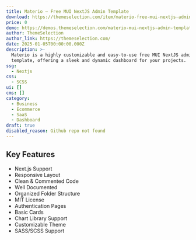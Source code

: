 ```yaml
---
title: Materio – Free MUI NextJS Admin Template
download: https://themeselection.com/item/materio-free-mui-nextjs-admin-template/?ref=133
price: 0
demo: https://demos.themeselection.com/materio-mui-nextjs-admin-template-free/demo
author: ThemeSelection
author_link: https://themeselection.com/
date: 2025-01-05T00:00:00.000Z
description: >-
  Materio is a highly customizable and easy-to-use free MUI NextJS admin
  template, offering a sleek and dynamic dashboard for your projects.
ssg:
  - Nextjs
css:
  - SCSS
ui: []
cms: []
category:
  - Business
  - Ecommerce
  - SaaS
  - Dashboard
draft: true
disabled_reason: Github repo not found
---
```


## Key Features

- Next.js Support
- Responsive Layout
- Clean & Commented Code
- Well Documented
- Organized Folder Structure
- MIT License
- Authentication Pages
- Basic Cards
- Chart Library Support
- Customizable Theme
- SASS/SCSS Support

